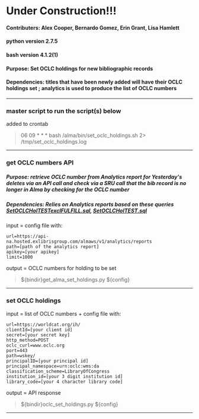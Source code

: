 # Under Construction!!!
#### Contributers: Alex Cooper, Bernardo Gomez, Erin Grant, Lisa Hamlett
#### python version 2.7.5
#### bash version 4.1.2(1)
#### Purpose: Set OCLC holdings for new bibliographic records
#### Dependencies: titles that have been newly added will have their OCLC holdings set ; analytics is used to produce the list of OCLC numbers
-----------------------------------------------------

### master script to run the script(s) below

added to crontab

>06 09 * * * bash /alma/bin/set_oclc_holdings.sh 2> /tmp/set_oclc_holdings.log

-------------------------------------------------------

### get OCLC numbers API
##### Purpose: retrieve OCLC number from Analytics report for Yesterday's deletes via an API call and check via a SRU call that the bib record is no longer in Alma by checking for the OCLC number
##### Dependencies: Relies on Analytics reports based on these queries [SetOCLCHolTESTexclFULFILL.sql](https://github.com/Emory-LCS/Alma-Public/blob/master/SetOclcHoldings/sql/SetOCLCHolTESTexclFULFILL.sql), [SetOCLCHolTEST.sql](https://github.com/Emory-LCS/Alma-Public/blob/master/SetOclcHoldings/sql/SetOCLCHolTEST.sql)

input = config file with:

```
url=https://api-na.hosted.exlibrisgroup.com/almaws/v1/analytics/reports
path=[path of the analytics report]
apikey=[your apikey]
limit=1000
```

output = OCLC numbers for holding to be set

>${bindir}get_alma_set_holdings.py ${config}

------------------------------------------------------------

### set OCLC holdings

input = list of OCLC numbers + config file with:

```
url=https://worldcat.org/ih/
clientId=[your client id]
secret=[your secret key]
http_method=POST
oclc_curl=www.oclc.org
port=443
path=wskey/
principalID=[your principal id]
principal_namespace=urn:oclc:wms:da
classification_scheme=LibraryOfCongress
institution_id=[your 3 digit institution id]
library_code=[your 4 character library code]
```

output = API response

>${bindir}oclc_set_holdings.py ${config}

-------------------------------------------------
